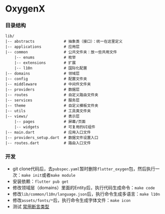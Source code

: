 <!--
 * @Author: Marlon.M
 * @Email: maiguangyang@163.com
 * @Date: 2025-01-02 14:21:32
-->
# OxygenX

### 目录结构
```
lib/
|-- abstracts             # 抽象类（接口）：统一在这里定义
|-- applications          # 应用层
|-- common                # 公共文件夹：放一些共用文件
    |-- enums             # 枚举
    |-- extensions        # 扩展
    |-- l10n              # 国际化配置
|-- domains               # 领域层
|-- config                # 配置文件夹
|-- middleware            # 中间件文件夹
|-- providers             # 数据层
|-- routes                # 自定义路由文件夹
|-- services              # 服务层
|-- theme                 # 自定义模板文件夹
|-- utils                 # 工具类文件夹
|-- views/                # 表示层
    |-- pages             # 屏幕/页面
    |-- widgets           # 可复用的UI组件
|-- main.dart             # 应用入口文件
|-- providers_setup.dart  # 数据文件设置入口
|-- routes.dart           # 路由入口文件

```

### 开发
  - git clone代码后，去`pubspec.yaml`暂时删除`flutter_oxygen`包，然后执行一次：`make init`或者`make module`
  - 安装依赖：`flutter pub get`
  - 修改领域层（domains）里面的Entity后，执行代码生成命令：`make code`
  - 修改`lib/common/l10n/language.json`后，执行命令生成多语言：`make l10n`
  - 修改`assets/fonts/*`后，执行命令生成字体文件：`make icon`
  - 测试 [常用断言类型](./docs/test.md)
